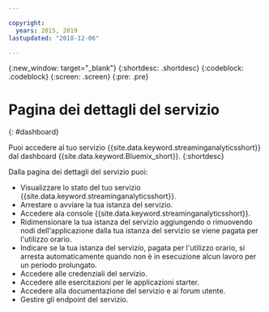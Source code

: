 ```yaml
---

copyright:
  years: 2015, 2019
lastupdated: "2018-12-06"

---
```


<!-- Attribute definitions -->
{:new_window: target="_blank"}
{:shortdesc: .shortdesc}
{:codeblock: .codeblock}
{:screen: .screen}
{:pre: .pre}

# Pagina dei dettagli del servizio
{: #dashboard}

Puoi accedere al tuo servizio {{site.data.keyword.streaminganalyticsshort}} dal dashboard {{site.data.keyword.Bluemix_short}}.
{:shortdesc}

Dalla pagina dei dettagli del servizio puoi:

* Visualizzare lo stato del tuo servizio {{site.data.keyword.streaminganalyticsshort}}.
* Arrestare o avviare la tua istanza del servizio.
* Accedere ala console {{site.data.keyword.streaminganalyticsshort}}.
* Ridimensionare la tua istanza del servizio aggiungendo o rimuovendo nodi dell'applicazione dalla tua istanza del servizio
se viene pagata per l'utilizzo orario.
* Indicare se la tua istanza del servizio, pagata per l'utilizzo orario, si arresta automaticamente
quando non è in esecuzione alcun lavoro per un periodo prolungato.
* Accedere alle credenziali del servizio.
* Accedere alle esercitazioni per le applicazioni starter.
* Accedere alla documentazione del servizio e ai forum utente.
* Gestire gli endpoint del servizio.
